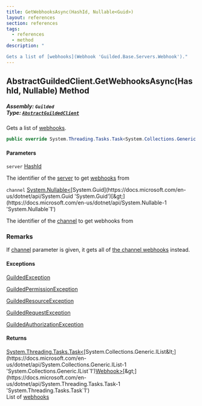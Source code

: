 ```yaml
---
title: GetWebhooksAsync(HashId, Nullable<Guid>)
layout: references
section: references
tags:
  - references
  - method
description: "

Gets a list of [webhooks](Webhook 'Guilded.Base.Servers.Webhook')."
---
```


## AbstractGuildedClient.GetWebhooksAsync(HashId, Nullable<Guid>) Method
##### **Assembly:** `Guilded`<br/>**Type:** [`AbstractGuildedClient`](AbstractGuildedClient 'Guilded.AbstractGuildedClient')

Gets a list of [webhooks](Webhook 'Guilded.Base.Servers.Webhook').

```csharp
public override System.Threading.Tasks.Task<System.Collections.Generic.IList<Guilded.Base.Servers.Webhook>> GetWebhooksAsync(Guilded.Base.HashId server, System.Nullable<Guid> channel=null);
```
#### Parameters

<a name='Guilded.AbstractGuildedClient.GetWebhooksAsync(Guilded.Base.HashId,System.Nullable_Guid_).server'></a>

`server` [HashId](HashId 'Guilded.Base.HashId')

The identifier of the [server](Server 'Guilded.Base.Servers.Server') to get [webhooks](Webhook 'Guilded.Base.Servers.Webhook') from

<a name='Guilded.AbstractGuildedClient.GetWebhooksAsync(Guilded.Base.HashId,System.Nullable_Guid_).channel'></a>

`channel` [System.Nullable&lt;](https://docs.microsoft.com/en-us/dotnet/api/System.Nullable-1 'System.Nullable`1')[System.Guid](https://docs.microsoft.com/en-us/dotnet/api/System.Guid 'System.Guid')[&gt;](https://docs.microsoft.com/en-us/dotnet/api/System.Nullable-1 'System.Nullable`1')

The identifier of the [channel](ServerChannel 'Guilded.Base.Servers.ServerChannel') to get webhooks from

### Remarks
  
If [channel](AbstractGuildedClient.GetWebhooksAsync(HashId,Nullable_Guid_)#Guilded.AbstractGuildedClient.GetWebhooksAsync(Guilded.Base.HashId,System.Nullable_Guid_).channel 'Guilded.AbstractGuildedClient.GetWebhooksAsync(Guilded.Base.HashId, System.Nullable<Guid>).channel') parameter is given, it gets all of [the channel webhooks](Webhook 'Guilded.Base.Servers.Webhook') instead.

#### Exceptions

[GuildedException](GuildedException 'Guilded.Base.GuildedException')

[GuildedPermissionException](GuildedPermissionException 'Guilded.Base.GuildedPermissionException')

[GuildedResourceException](GuildedResourceException 'Guilded.Base.GuildedResourceException')

[GuildedRequestException](GuildedRequestException 'Guilded.Base.GuildedRequestException')

[GuildedAuthorizationException](GuildedAuthorizationException 'Guilded.Base.GuildedAuthorizationException')

#### Returns
[System.Threading.Tasks.Task&lt;](https://docs.microsoft.com/en-us/dotnet/api/System.Threading.Tasks.Task-1 'System.Threading.Tasks.Task`1')[System.Collections.Generic.IList&lt;](https://docs.microsoft.com/en-us/dotnet/api/System.Collections.Generic.IList-1 'System.Collections.Generic.IList`1')[Webhook](Webhook 'Guilded.Base.Servers.Webhook')[&gt;](https://docs.microsoft.com/en-us/dotnet/api/System.Collections.Generic.IList-1 'System.Collections.Generic.IList`1')[&gt;](https://docs.microsoft.com/en-us/dotnet/api/System.Threading.Tasks.Task-1 'System.Threading.Tasks.Task`1')  
List of [webhooks](Webhook 'Guilded.Base.Servers.Webhook')